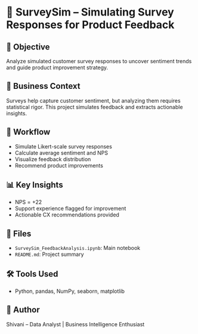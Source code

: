 # 🧪 SurveySim – Simulating Survey Responses for Product Feedback

## 🎯 Objective  
Analyze simulated customer survey responses to uncover sentiment trends and guide product improvement strategy.

## 🧪 Business Context  
Surveys help capture customer sentiment, but analyzing them requires statistical rigor. This project simulates feedback and extracts actionable insights.

## 🧠 Workflow  
- Simulate Likert-scale survey responses  
- Calculate average sentiment and NPS  
- Visualize feedback distribution  
- Recommend product improvements

## 📊 Key Insights  
- NPS = +22  
- Support experience flagged for improvement  
- Actionable CX recommendations provided

## 📁 Files  
- `SurveySim_FeedbackAnalysis.ipynb`: Main notebook  
- `README.md`: Project summary

## 🛠️ Tools Used  
- Python, pandas, NumPy, seaborn, matplotlib

## 📌 Author  
Shivani – Data Analyst | Business Intelligence Enthusiast
